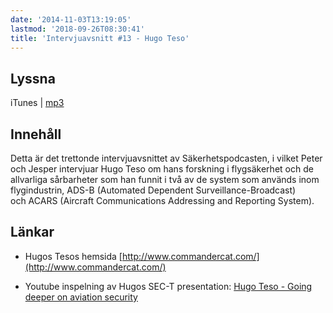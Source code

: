 ```yaml
---
date: '2014-11-03T13:19:05'
lastmod: '2018-09-26T08:30:41'
title: 'Intervjuavsnitt #13 - Hugo Teso'
---
```

## Lyssna

iTunes \| [mp3](http://traffic.libsyn.com/sakerhetspodcasten/Sec-t_Hugo_Teso_mixdown.mp3)

## Innehåll

Detta är det trettonde intervjuavsnittet av Säkerhetspodcasten, i vilket Peter och
Jesper intervjuar Hugo Teso om hans forskning i flygsäkerhet och de allvarliga sårbarheter
som han funnit i två av de system som används inom flygindustrin, ADS-B (Automated
Dependent Surveillance-Broadcast) och ACARS (Aircraft Communications Addressing and
Reporting System).

## Länkar

* Hugos Tesos hemsida [http://www.commandercat.com/](http://www.commandercat.com/)

* Youtube inspelning av Hugos SEC-T presentation: [Hugo Teso - Going deeper on aviation security](http://www.youtube.com/watch?v=LxGfv6mGXCs)




